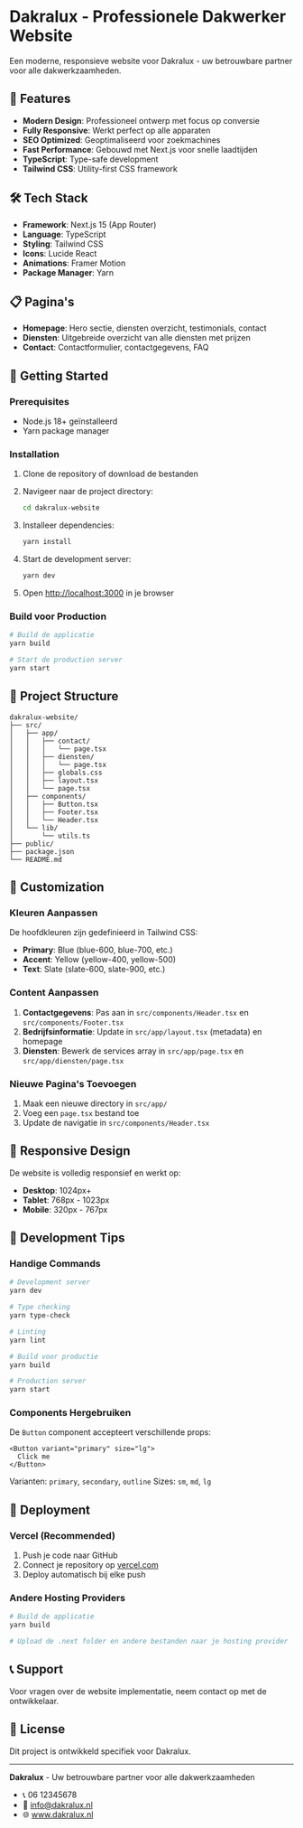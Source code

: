 # Dakralux - Professionele Dakwerker Website

Een moderne, responsieve website voor Dakralux - uw betrouwbare partner voor alle dakwerkzaamheden.

## 🚀 Features

- **Modern Design**: Professioneel ontwerp met focus op conversie
- **Fully Responsive**: Werkt perfect op alle apparaten
- **SEO Optimized**: Geoptimaliseerd voor zoekmachines
- **Fast Performance**: Gebouwd met Next.js voor snelle laadtijden
- **TypeScript**: Type-safe development
- **Tailwind CSS**: Utility-first CSS framework

## 🛠 Tech Stack

- **Framework**: Next.js 15 (App Router)
- **Language**: TypeScript
- **Styling**: Tailwind CSS
- **Icons**: Lucide React
- **Animations**: Framer Motion
- **Package Manager**: Yarn

## 📋 Pagina's

- **Homepage**: Hero sectie, diensten overzicht, testimonials, contact
- **Diensten**: Uitgebreide overzicht van alle diensten met prijzen
- **Contact**: Contactformulier, contactgegevens, FAQ

## 🚀 Getting Started

### Prerequisites

- Node.js 18+ geïnstalleerd
- Yarn package manager

### Installation

1. Clone de repository of download de bestanden
2. Navigeer naar de project directory:

   ```bash
   cd dakralux-website
   ```

3. Installeer dependencies:

   ```bash
   yarn install
   ```

4. Start de development server:

   ```bash
   yarn dev
   ```

5. Open [http://localhost:3000](http://localhost:3000) in je browser

### Build voor Production

```bash
# Build de applicatie
yarn build

# Start de production server
yarn start
```

## 📁 Project Structure

```
dakralux-website/
├── src/
│   ├── app/
│   │   ├── contact/
│   │   │   └── page.tsx
│   │   ├── diensten/
│   │   │   └── page.tsx
│   │   ├── globals.css
│   │   ├── layout.tsx
│   │   └── page.tsx
│   ├── components/
│   │   ├── Button.tsx
│   │   ├── Footer.tsx
│   │   └── Header.tsx
│   └── lib/
│       └── utils.ts
├── public/
├── package.json
└── README.md
```

## 🎨 Customization

### Kleuren Aanpassen

De hoofdkleuren zijn gedefinieerd in Tailwind CSS:

- **Primary**: Blue (blue-600, blue-700, etc.)
- **Accent**: Yellow (yellow-400, yellow-500)
- **Text**: Slate (slate-600, slate-900, etc.)

### Content Aanpassen

1. **Contactgegevens**: Pas aan in `src/components/Header.tsx` en `src/components/Footer.tsx`
2. **Bedrijfsinformatie**: Update in `src/app/layout.tsx` (metadata) en homepage
3. **Diensten**: Bewerk de services array in `src/app/page.tsx` en `src/app/diensten/page.tsx`

### Nieuwe Pagina's Toevoegen

1. Maak een nieuwe directory in `src/app/`
2. Voeg een `page.tsx` bestand toe
3. Update de navigatie in `src/components/Header.tsx`

## 📱 Responsive Design

De website is volledig responsief en werkt op:

- **Desktop**: 1024px+
- **Tablet**: 768px - 1023px
- **Mobile**: 320px - 767px

## 🔧 Development Tips

### Handige Commands

```bash
# Development server
yarn dev

# Type checking
yarn type-check

# Linting
yarn lint

# Build voor productie
yarn build

# Production server
yarn start
```

### Components Hergebruiken

De `Button` component accepteert verschillende props:

```tsx
<Button variant="primary" size="lg">
  Click me
</Button>
```

Varianten: `primary`, `secondary`, `outline`
Sizes: `sm`, `md`, `lg`

## 🚀 Deployment

### Vercel (Recommended)

1. Push je code naar GitHub
2. Connect je repository op [vercel.com](https://vercel.com)
3. Deploy automatisch bij elke push

### Andere Hosting Providers

```bash
# Build de applicatie
yarn build

# Upload de .next folder en andere bestanden naar je hosting provider
```

## 📞 Support

Voor vragen over de website implementatie, neem contact op met de ontwikkelaar.

## 📄 License

Dit project is ontwikkeld specifiek voor Dakralux.

---

**Dakralux** - Uw betrouwbare partner voor alle dakwerkzaamheden

- 📞 06 12345678
- 📧 info@dakralux.nl
- 🌐 www.dakralux.nl
